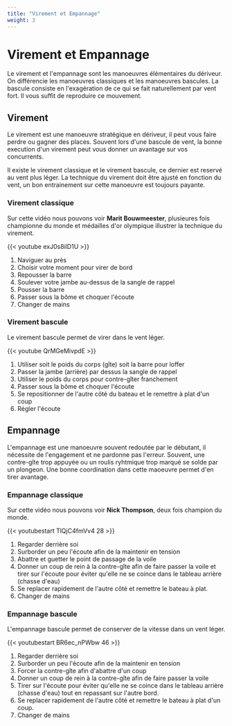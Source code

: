 ```yaml
---
title: "Virement et Empannage"
weight: 3
---
```

# Virement et Empannage

Le virement et l'empannage sont les manoeuvres élémentaires du dériveur. On différencie les manoeuvres classiques et les manoeuvres bascules. La bascule consiste en l'exagération de ce qui se fait naturellement par vent fort. Il vous suffit de reproduire ce mouvement.

## Virement
Le virement est une manoeuvre stratégique en dériveur, il peut vous faire perdre ou gagner des places. Souvent lors d'une bascule de vent, la bonne execution d'un virement peut vous donner un avantage sur vos concurrents.

Il existe le virement classique et le virement bascule, ce dernier est reservé au vent plus léger. La technique du virement doit être ajusté en fonction du vent, un bon entrainement sur cette manoeuvre est toujours payante.

### Virement classique
Sur cette vidéo nous pouvons voir **Marit Bouwmeester**, plusieures fois championne du monde et médailles d'or olympique illustrer la technique du virement.

{{< youtube exJ0s8ilD1U >}}

1. Naviguer au près
2. Choisir votre moment pour virer de bord
3. Repousser la barre
4. Soulever votre jambe au-dessus de la sangle de rappel
5. Pousser la barre
6. Passer sous la bôme et choquer l'écoute
7. Changer de mains

### Virement bascule
Le virement bascule permet de virer dans le vent léger.

{{< youtube QrMGeMivpdE >}}

1. Utiliser soit le poids du corps (gîte) soit la barre pour loffer
2. Passer la jambe (arrière) par dessus la sangle de rappel 
3. Utiliser le poids du corps pour contre-gîter franchement
3. Passer sous la bôme et choquer l'écoute
4. Se repositionner de l'autre côté du bateau et le remettre à plat d'un coup
5. Régler l'écoute

## Empannage
L'empannage est une manoeuvre souvent redoutée par le débutant, il nécessite de l'engagement et ne pardonne pas l'erreur. Souvent, une contre-gîte trop appuyée ou un roulis ryhtmique trop marqué se solde par un plongeon. Une bonne coordination dans cette maoeuvre permet d'en tirer avantage.

### Empannage classique
Sur cette vidéo nous pouvons voir **Nick Thompson**, deux fois champion du monde.

{{< youtubestart TlQjC4fmVv4 28 >}}

1. Regarder derrière soi
2. Surborder un peu l'écoute afin de la maintenir en tension
3. Abattre et guetter le point de passage de la voile
4. Donner un coup de rein à la contre-gîte afin de faire passer la voile et tirer sur l'écoute pour éviter qu'elle ne se coince dans le tableau arrière (chasse d'eau)
5. Se replacer rapidement de l'autre côté et remettre le bateau à plat.
6. Changer de mains

### Empannage bascule
L'empannage bascule permet de conserver de la vitesse dans un vent léger.

{{< youtubestart BR6ec_nPWbw 46 >}}

1. Regarder derrière soi
2. Surborder un peu l'écoute afin de la maintenir en tension
3. Forcer la contre-gîte afin d'abattre d'un coup
4. Donner un coup de rein à la contre-gîte afin de faire passer la voile
5. Tirer sur l'écoute pour éviter qu'elle ne se coince dans le tableau arrière (chasse d'eau) tout en repassant sur l'autre bord.
5. Se replacer rapidement de l'autre côté et remettre le bateau à plat d'un coup.
6. Changer de mains
